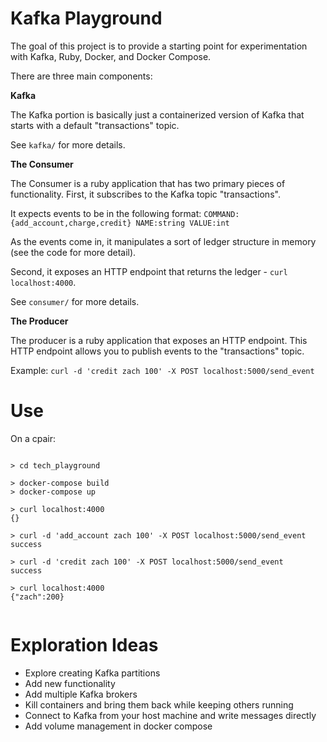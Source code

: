 # Kafka Playground

The goal of this project is to provide a starting point for experimentation with Kafka, Ruby, Docker, and Docker Compose.

There are three main components:

**Kafka**

The Kafka portion is basically just a containerized version of Kafka that starts with a default "transactions" topic.

See `kafka/` for more details.

**The Consumer**

The Consumer is a ruby application that has two primary pieces of functionality. First, it subscribes to the Kafka topic "transactions".

It expects events to be in the following format: `COMMAND:{add_account,charge,credit} NAME:string VALUE:int`

As the events come in, it manipulates a sort of ledger structure in memory (see the code for more detail).

Second, it exposes an HTTP endpoint that returns the ledger - `curl localhost:4000`.

See `consumer/` for more details.

**The Producer**

The producer is a ruby application that exposes an HTTP endpoint. This HTTP endpoint allows you to publish events to the "transactions" topic.

Example: `curl -d 'credit zach 100' -X POST localhost:5000/send_event`

# Use

On a cpair:

```

> cd tech_playground

> docker-compose build
> docker-compose up

> curl localhost:4000
{}

> curl -d 'add_account zach 100' -X POST localhost:5000/send_event
success

> curl -d 'credit zach 100' -X POST localhost:5000/send_event
success

> curl localhost:4000
{"zach":200}


```

# Exploration Ideas

- Explore creating Kafka partitions
- Add new functionality
- Add multiple Kafka brokers
- Kill containers and bring them back while keeping others running
- Connect to Kafka from your host machine and write messages directly
- Add volume management in docker compose
